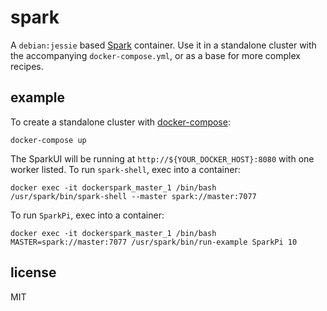 
# spark

A `debian:jessie` based [Spark](http://spark.apache.org) container. Use it in a standalone cluster with the accompanying `docker-compose.yml`, or as a base for more complex recipes.

## example

To create a standalone cluster with [docker-compose](http://docs.docker.com/compose):

    docker-compose up

The SparkUI will be running at `http://${YOUR_DOCKER_HOST}:8080` with one worker listed. To run `spark-shell`, exec into a container:

    docker exec -it dockerspark_master_1 /bin/bash
    /usr/spark/bin/spark-shell --master spark://master:7077

To run `SparkPi`, exec into a container:

    docker exec -it dockerspark_master_1 /bin/bash
    MASTER=spark://master:7077 /usr/spark/bin/run-example SparkPi 10

## license

MIT
